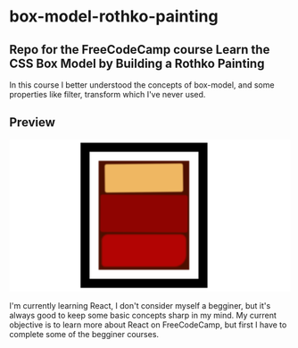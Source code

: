 <h1>box-model-rothko-painting</h1>
<h2>Repo for the FreeCodeCamp course Learn the CSS Box Model by Building a Rothko Painting</h2>

<p>In this course I better understood the concepts of box-model, and some properties like filter, transform which I've never used.</p>

<h2>Preview</h2>

<img alt="preview" src="/print-index.png">

<p>I'm currently learning React, I don't consider myself a begginer, but it's always good to keep some basic concepts sharp in my mind. My current objective is to learn more about React on FreeCodeCamp, but first I have to complete some of the begginer courses.</p>
